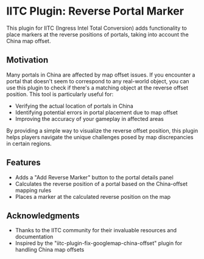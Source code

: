 # IITC Plugin: Reverse Portal Marker

This plugin for IITC (Ingress Intel Total Conversion) adds functionality to place markers at the reverse positions of portals, taking into account the China map offset.

## Motivation

Many portals in China are affected by map offset issues. If you encounter a portal that doesn't seem to correspond to any real-world object, you can use this plugin to check if there's a matching object at the reverse offset position. This tool is particularly useful for:

- Verifying the actual location of portals in China
- Identifying potential errors in portal placement due to map offset
- Improving the accuracy of your gameplay in affected areas

By providing a simple way to visualize the reverse offset position, this plugin helps players navigate the unique challenges posed by map discrepancies in certain regions.

## Features

- Adds a "Add Reverse Marker" button to the portal details panel
- Calculates the reverse position of a portal based on the China-offset mapping rules
- Places a marker at the calculated reverse position on the map

## Acknowledgments

- Thanks to the IITC community for their invaluable resources and documentation
- Inspired by the "iitc-plugin-fix-googlemap-china-offset" plugin for handling China map offsets
